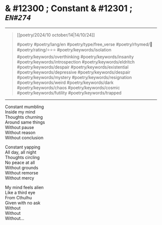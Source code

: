 # & #12300 ; Constant & #12301 ; *`EN#274`*

---

> [[poetry/2024/10 october/14|14/10/24]]
> 
> #poetry 
> #poetry/lang/en 
> #poetry/type/free_verse 
> #poetry/rhymed/🔴 
> #poetry/rating/⭐⭐⭐ 
> #poetry/keywords/isolation #poetry/keywords/overthinking #poetry/keywords/insanity #poetry/keywords/introspection #poetry/keywords/eldritch #poetry/keywords/despair #poetry/keywords/existential #poetry/keywords/depressive #poetry/keywords/despair #poetry/keywords/mystery #poetry/keywords/resignation #poetry/keywords/weird #poetry/keywords/dark #poetry/keywords/chaos #poetry/keywords/cosmic #poetry/keywords/futility #poetry/keywords/trapped 

---

Constant mumbling  
Inside my mind  
Thoughts churning  
Around same things  
Without pause  
Without reason  
Without conclusion  
  
Constant yapping  
All day, all night  
Thoughts circling  
No peace at all  
Without grounds  
Without remorse  
Without mercy  
  
My mind feels alien  
Like a third eye  
From Cthulhu  
Given with no ask  
Without  
Without  
Without...